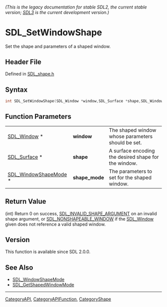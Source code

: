 ###### (This is the legacy documentation for stable SDL2, the current stable version; [SDL3](https://wiki.libsdl.org/SDL3/) is the current development version.)
# SDL_SetWindowShape

Set the shape and parameters of a shaped window.

## Header File

Defined in [SDL_shape.h](https://github.com/libsdl-org/SDL/blob/SDL2/include/SDL_shape.h)

## Syntax

```c
int SDL_SetWindowShape(SDL_Window *window,SDL_Surface *shape,SDL_WindowShapeMode *shape_mode);
```

## Function Parameters

|                                              |                |                                                      |
| -------------------------------------------- | -------------- | ---------------------------------------------------- |
| [SDL_Window](SDL_Window) *                   | **window**     | The shaped window whose parameters should be set.    |
| [SDL_Surface](SDL_Surface) *                 | **shape**      | A surface encoding the desired shape for the window. |
| [SDL_WindowShapeMode](SDL_WindowShapeMode) * | **shape_mode** | The parameters to set for the shaped window.         |

## Return Value

(int) Return 0 on success,
[SDL_INVALID_SHAPE_ARGUMENT](SDL_INVALID_SHAPE_ARGUMENT) on an invalid
shape argument, or [SDL_NONSHAPEABLE_WINDOW](SDL_NONSHAPEABLE_WINDOW) if
the [SDL_Window](SDL_Window) given does not reference a valid shaped
window.

## Version

This function is available since SDL 2.0.0.

## See Also

- [SDL_WindowShapeMode](SDL_WindowShapeMode)
- [SDL_GetShapedWindowMode](SDL_GetShapedWindowMode)

----
[CategoryAPI](CategoryAPI), [CategoryAPIFunction](CategoryAPIFunction), [CategoryShape](CategoryShape)

